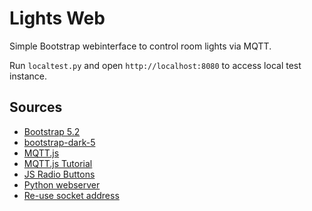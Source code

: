 # Lights Web

Simple Bootstrap webinterface to control room lights via MQTT.

Run `localtest.py` and open `http://localhost:8080` to access local test instance.

## Sources

 * [Bootstrap 5.2](https://getbootstrap.com/docs/5.2/getting-started/introduction/)
 * [bootstrap-dark-5](https://github.com/vinorodrigues/bootstrap-dark-5/blob/main/docs/bootstrap-dark.md)
 * [MQTT.js](https://github.com/mqttjs/MQTT.js)
 * [MQTT.js Tutorial](https://www.emqx.com/en/blog/mqtt-js-tutorial)
 * [JS Radio Buttons](https://www.javascripttutorial.net/javascript-dom/javascript-radio-button/)
 * [Python webserver](https://stackoverflow.com/a/52531444)
 * [Re-use socket address](https://stackoverflow.com/a/16641793)
